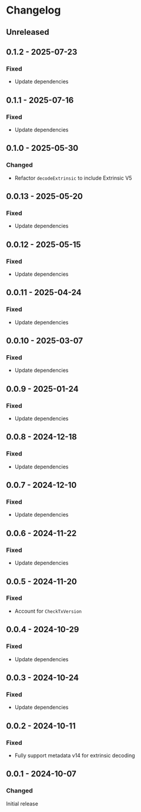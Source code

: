 # Changelog

## Unreleased

## 0.1.2 - 2025-07-23

### Fixed

- Update dependencies

## 0.1.1 - 2025-07-16

### Fixed

- Update dependencies

## 0.1.0 - 2025-05-30

### Changed

- Refactor `decodeExtrinsic` to include Extrinsic V5

## 0.0.13 - 2025-05-20

### Fixed

- Update dependencies

## 0.0.12 - 2025-05-15

### Fixed

- Update dependencies

## 0.0.11 - 2025-04-24

### Fixed

- Update dependencies

## 0.0.10 - 2025-03-07

### Fixed

- Update dependencies

## 0.0.9 - 2025-01-24

### Fixed

- Update dependencies

## 0.0.8 - 2024-12-18

### Fixed

- Update dependencies

## 0.0.7 - 2024-12-10

### Fixed

- Update dependencies

## 0.0.6 - 2024-11-22

### Fixed

- Update dependencies

## 0.0.5 - 2024-11-20

### Fixed

- Account for `CheckTxVersion`

## 0.0.4 - 2024-10-29

### Fixed

- Update dependencies

## 0.0.3 - 2024-10-24

### Fixed

- Update dependencies

## 0.0.2 - 2024-10-11

### Fixed

- Fully support metadata v14 for extrinsic decoding

## 0.0.1 - 2024-10-07

### Changed

Initial release
